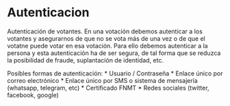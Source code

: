 # Autenticacion

Autenticación de votantes. En una votación debemos autenticar a los votantes y asegurarnos de que no se vota más de una vez o de que el votatne puede votar en esa votación. Para ello debemos autenticar a la persona y esta autenticación ha de ser segura, de tal forma que se reduzca la posibilidad de fraude, suplantación de identidad, etc.

Posibles formas de autenticación: * Usuario / Contraseña * Enlace único por correo electrónico * Enlace único por SMS o sistema de mensajería (whatsapp, telegram, etc) * Certificado FNMT * Redes sociales (twitter, facebook, google)
